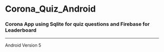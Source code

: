 # Corona_Quiz_Android
### Corona App using Sqlite for quiz questions and Firebase for Leaderboard
------------------------------------------------------------------------------------
Android Version 5 




[intro]: https://github.com/Mina-Sameh55/Corona-test/blob/main/Screen/trr.png 